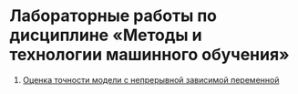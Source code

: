 # Лабораторные работы по дисциплине «Методы и технологии машинного обучения»

1. [Оценка точности модели с непрерывной зависимой переменной](https://github.com/realPointer/MiTMO/tree/main/lab1)
